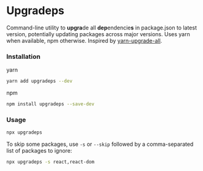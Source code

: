 # Upgradeps
Command-line utility to **upgra**de all **dep**endencie**s** in package.json to latest version, potentially updating packages across major versions. Uses yarn when available, npm otherwise. Inspired by [yarn-upgrade-all](https://github.com/tylerlong/yarn-upgrade-all#readme).

### Installation
yarn
```sh
yarn add upgradeps --dev
```
npm
```sh
npm install upgradeps --save-dev
```

### Usage
```sh
npx upgradeps
```
To skip some packages, use `-s` or `--skip` followed by a comma-separated list of packages to ignore:
```sh
npx upgradeps -s react,react-dom
```
